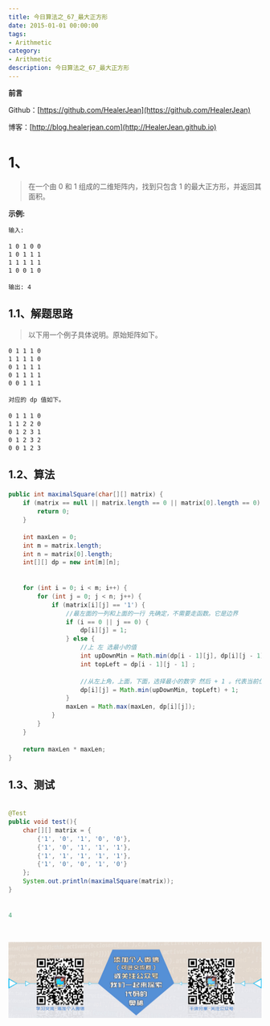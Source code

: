 ```yaml
---
title: 今日算法之_67_最大正方形
date: 2015-01-01 00:00:00
tags: 
- Arithmetic
category: 
- Arithmetic
description: 今日算法之_67_最大正方形
---
```


**前言**     

 Github：[https://github.com/HealerJean](https://github.com/HealerJean)         

 博客：[http://blog.healerjean.com](http://HealerJean.github.io)          



# 1、
> 在一个由 0 和 1 组成的二维矩阵内，找到只包含 1 的最大正方形，并返回其面积。


**示例:**

```
输入: 

1 0 1 0 0
1 0 1 1 1
1 1 1 1 1
1 0 0 1 0

输出: 4
```

## 1.1、解题思路 

> 以下用一个例子具体说明。原始矩阵如下。
>
> 

```
0 1 1 1 0
1 1 1 1 0
0 1 1 1 1
0 1 1 1 1
0 0 1 1 1  

对应的 dp 值如下。

0 1 1 1 0
1 1 2 2 0
0 1 2 3 1
0 1 2 3 2
0 0 1 2 3
```



## 1.2、算法

```java
public int maximalSquare(char[][] matrix) {
    if (matrix == null || matrix.length == 0 || matrix[0].length == 0) {
        return 0;
    }

    int maxLen = 0;
    int m = matrix.length;
    int n = matrix[0].length;
    int[][] dp = new int[m][n];


    for (int i = 0; i < m; i++) {
        for (int j = 0; j < n; j++) {
            if (matrix[i][j] == '1') {
                //最左面的一列和上面的一行 先确定，不需要走函数。它是边界
                if (i == 0 || j == 0) {
                    dp[i][j] = 1;
                } else {
                    //上 左 选最小的值
                    int upDownMin = Math.min(dp[i - 1][j], dp[i][j - 1]) ;
                    int topLeft = dp[i - 1][j - 1] ;

                    //从左上角，上面，下面，选择最小的数字 然后 + 1 。代表当前位置矩形的最大长度
                    dp[i][j] = Math.min(upDownMin, topLeft) + 1;
                }
                maxLen = Math.max(maxLen, dp[i][j]);
            }
        }
    }

    return maxLen * maxLen;
}
```




## 1.3、测试 

```java

@Test
public void test(){
    char[][] matrix = {
        {'1', '0', '1', '0', '0'},
        {'1', '0', '1', '1', '1'},
        {'1', '1', '1', '1', '1'},
        {'1', '0', '0', '1', '0'}
    };
    System.out.println(maximalSquare(matrix));
}


4
```



​          

![ContactAuthor](https://raw.githubusercontent.com/HealerJean/HealerJean.github.io/master/assets/img/artical_bottom.jpg)



<link rel="stylesheet" href="https://unpkg.com/gitalk/dist/gitalk.css">

<script src="https://unpkg.com/gitalk@latest/dist/gitalk.min.js"></script> 
<div id="gitalk-container"></div>    
 <script type="text/javascript">
    var gitalk = new Gitalk({
		clientID: `1d164cd85549874d0e3a`,
		clientSecret: `527c3d223d1e6608953e835b547061037d140355`,
		repo: `HealerJean.github.io`,
		owner: 'HealerJean',
		admin: ['HealerJean'],
		id: 'u3eKsyNwYbrBU1t4',
    });
    gitalk.render('gitalk-container');
</script> 
